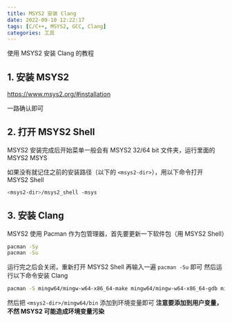 ```yaml
---
title: MSYS2 安装 Clang
date: 2022-09-10 12:22:17
tags: [C/C++, MSYS2, GCC, Clang]
categories: 工具
---
```


使用 MSYS2 安装 Clang 的教程

<!-- more -->

## 1. 安装 MSYS2

https://www.msys2.org/#installation

一路确认即可

## 2. 打开 MSYS2 Shell

MSYS2 安装完成后开始菜单一般会有 MSYS2 32/64 bit 文件夹，运行里面的 MSYS2 MSYS

如果没有就记住之前的安装路径（以下的 `<msys2-dir>`），用以下命令打开 MSYS2 Shell

```bash
<msys2-dir>/msys2_shell -msys
```

## 3. 安装 Clang

MSYS2 使用 Pacman 作为包管理器，首先要更新一下软件包（用 MSYS2 Shell）

```bash
pacman -Sy
pacman -Su
```

运行完之后会关闭，重新打开 MSYS2 Shell 再输入一遍 `pacman -Su` 即可
然后运行以下命令安装 Clang

```bash
pacman -S mingw64/mingw-w64-x86_64-make mingw64/mingw-w64-x86_64-gdb mingw64/mingw-w64-x86_64-clang
```

然后把 `<msys2-dir>/mingw64/bin` 添加到环境变量即可
**注意要添加到用户变量，不然 MSYS2 可能造成环境变量污染**
